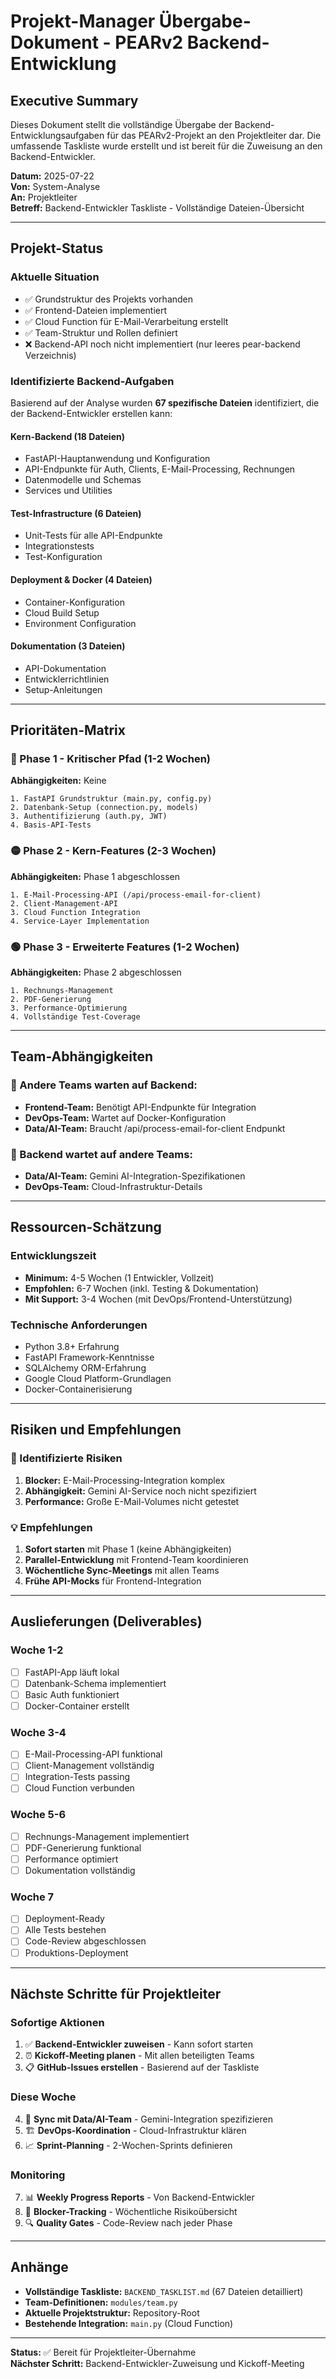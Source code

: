 # Projekt-Manager Übergabe-Dokument - PEARv2 Backend-Entwicklung

## Executive Summary

Dieses Dokument stellt die vollständige Übergabe der Backend-Entwicklungsaufgaben für das PEARv2-Projekt an den Projektleiter dar. Die umfassende Taskliste wurde erstellt und ist bereit für die Zuweisung an den Backend-Entwickler.

**Datum:** 2025-07-22  
**Von:** System-Analyse  
**An:** Projektleiter  
**Betreff:** Backend-Entwickler Taskliste - Vollständige Dateien-Übersicht

---

## Projekt-Status

### Aktuelle Situation
- ✅ Grundstruktur des Projekts vorhanden
- ✅ Frontend-Dateien implementiert
- ✅ Cloud Function für E-Mail-Verarbeitung erstellt
- ✅ Team-Struktur und Rollen definiert
- ❌ Backend-API noch nicht implementiert (nur leeres pear-backend Verzeichnis)

### Identifizierte Backend-Aufgaben
Basierend auf der Analyse wurden **67 spezifische Dateien** identifiziert, die der Backend-Entwickler erstellen kann:

#### Kern-Backend (18 Dateien)
- FastAPI-Hauptanwendung und Konfiguration
- API-Endpunkte für Auth, Clients, E-Mail-Processing, Rechnungen
- Datenmodelle und Schemas
- Services und Utilities

#### Test-Infrastructure (6 Dateien)
- Unit-Tests für alle API-Endpunkte
- Integrationstests
- Test-Konfiguration

#### Deployment & Docker (4 Dateien)
- Container-Konfiguration
- Cloud Build Setup
- Environment Configuration

#### Dokumentation (3 Dateien)
- API-Dokumentation
- Entwicklerrichtlinien
- Setup-Anleitungen

---

## Prioritäten-Matrix

### 🔴 Phase 1 - Kritischer Pfad (1-2 Wochen)
**Abhängigkeiten:** Keine
```
1. FastAPI Grundstruktur (main.py, config.py)
2. Datenbank-Setup (connection.py, models)
3. Authentifizierung (auth.py, JWT)
4. Basis-API-Tests
```

### 🟡 Phase 2 - Kern-Features (2-3 Wochen)
**Abhängigkeiten:** Phase 1 abgeschlossen
```
1. E-Mail-Processing-API (/api/process-email-for-client)
2. Client-Management-API
3. Cloud Function Integration
4. Service-Layer Implementation
```

### 🟢 Phase 3 - Erweiterte Features (1-2 Wochen)
**Abhängigkeiten:** Phase 2 abgeschlossen
```
1. Rechnungs-Management
2. PDF-Generierung
3. Performance-Optimierung
4. Vollständige Test-Coverage
```

---

## Team-Abhängigkeiten

### 👥 Andere Teams warten auf Backend:
- **Frontend-Team:** Benötigt API-Endpunkte für Integration
- **DevOps-Team:** Wartet auf Docker-Konfiguration
- **Data/AI-Team:** Braucht /api/process-email-for-client Endpunkt

### 🔄 Backend wartet auf andere Teams:
- **Data/AI-Team:** Gemini AI-Integration-Spezifikationen
- **DevOps-Team:** Cloud-Infrastruktur-Details

---

## Ressourcen-Schätzung

### Entwicklungszeit
- **Minimum:** 4-5 Wochen (1 Entwickler, Vollzeit)
- **Empfohlen:** 6-7 Wochen (inkl. Testing & Dokumentation)
- **Mit Support:** 3-4 Wochen (mit DevOps/Frontend-Unterstützung)

### Technische Anforderungen
- Python 3.8+ Erfahrung
- FastAPI Framework-Kenntnisse
- SQLAlchemy ORM-Erfahrung
- Google Cloud Platform-Grundlagen
- Docker-Containerisierung

---

## Risiken und Empfehlungen

### 🚨 Identifizierte Risiken
1. **Blocker:** E-Mail-Processing-Integration komplex
2. **Abhängigkeit:** Gemini AI-Service noch nicht spezifiziert
3. **Performance:** Große E-Mail-Volumes nicht getestet

### 💡 Empfehlungen
1. **Sofort starten** mit Phase 1 (keine Abhängigkeiten)
2. **Parallel-Entwicklung** mit Frontend-Team koordinieren
3. **Wöchentliche Sync-Meetings** mit allen Teams
4. **Frühe API-Mocks** für Frontend-Integration

---

## Auslieferungen (Deliverables)

### Woche 1-2
- [ ] FastAPI-App läuft lokal
- [ ] Datenbank-Schema implementiert
- [ ] Basic Auth funktioniert
- [ ] Docker-Container erstellt

### Woche 3-4
- [ ] E-Mail-Processing-API funktional
- [ ] Client-Management vollständig
- [ ] Integration-Tests passing
- [ ] Cloud Function verbunden

### Woche 5-6
- [ ] Rechnungs-Management implementiert
- [ ] PDF-Generierung funktional
- [ ] Performance optimiert
- [ ] Dokumentation vollständig

### Woche 7
- [ ] Deployment-Ready
- [ ] Alle Tests bestehen
- [ ] Code-Review abgeschlossen
- [ ] Produktions-Deployment

---

## Nächste Schritte für Projektleiter

### Sofortige Aktionen
1. ✅ **Backend-Entwickler zuweisen** - Kann sofort starten
2. ⏰ **Kickoff-Meeting planen** - Mit allen beteiligten Teams
3. 📋 **GitHub-Issues erstellen** - Basierend auf der Taskliste

### Diese Woche
4. 🔄 **Sync mit Data/AI-Team** - Gemini-Integration spezifizieren
5. 🏗️ **DevOps-Koordination** - Cloud-Infrastruktur klären
6. 📈 **Sprint-Planning** - 2-Wochen-Sprints definieren

### Monitoring
7. 📊 **Weekly Progress Reports** - Von Backend-Entwickler
8. 🚫 **Blocker-Tracking** - Wöchentliche Risikoübersicht
9. 🔍 **Quality Gates** - Code-Review nach jeder Phase

---

## Anhänge

- **Vollständige Taskliste:** `BACKEND_TASKLIST.md` (67 Dateien detailliert)
- **Team-Definitionen:** `modules/team.py`
- **Aktuelle Projektstruktur:** Repository-Root
- **Bestehende Integration:** `main.py` (Cloud Function)

---

**Status:** ✅ Bereit für Projektleiter-Übernahme  
**Nächster Schritt:** Backend-Entwickler-Zuweisung und Kickoff-Meeting